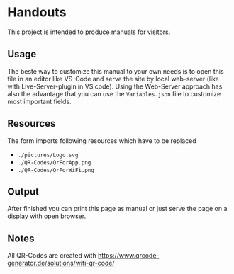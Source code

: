 # Handouts
This project is intended to produce manuals for visitors.
## Usage
The beste way to customize this manual to your own needs is to open this file in an editor like 
VS-Code and serve the site by local web-server (like with Live-Server-plugin in VS code).
Using the Web-Server approach has also the advantage that you can use the `Variables.json` file 
to customize most important fields.
## Resources
The form imports following resources which have to be replaced
- `./pictures/Logo.svg`
- `./QR-Codes/QrForApp.png`
- `./QR-Codes/QrForWiFi.png`
## Output
After finished you can print this page as manual or just serve the page on a display with open browser.

## Notes
All QR-Codes are created with https://www.qrcode-generator.de/solutions/wifi-qr-code/